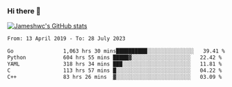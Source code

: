 ### Hi there 👋

[![Jameshwc's GitHub stats](https://github-readme-stats.vercel.app/api?username=jameshwc)](https://github.com/anuraghazra/github-readme-stats)

<!--START_SECTION:waka-->

```txt
From: 13 April 2019 - To: 28 July 2023

Go                1,063 hrs 30 mins██████████░░░░░░░░░░░░░░░   39.41 %
Python            604 hrs 55 mins █████▓░░░░░░░░░░░░░░░░░░░   22.42 %
YAML              318 hrs 34 mins ███░░░░░░░░░░░░░░░░░░░░░░   11.81 %
C                 113 hrs 57 mins █░░░░░░░░░░░░░░░░░░░░░░░░   04.22 %
C++               83 hrs 26 mins  ▓░░░░░░░░░░░░░░░░░░░░░░░░   03.09 %
```

<!--END_SECTION:waka-->